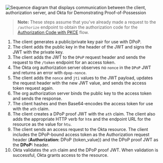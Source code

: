<div class="three-quarter">

![Sequence diagram that displays communication between the client, authorization server, and Okta for Demonstrating Proof-of-Possession](/img/authorization/DPoPOktaResource.png)

</div>

<!-- https://www.figma.com/file/YH5Zhzp66kGCglrXQUag2E/%F0%9F%93%8A-Updated-Diagrams-for-Dev-Docs?type=design&node-id=4459-34299&mode=design&t=QeayUk85pzPPTezF-4 -->

<!-- Source for image. Generated using http://www.plantuml.com/plantuml/uml/

@startuml
skinparam monochrome true
participant "OIDC client" as client
participant "Authorization server" as as
participant "Okta" as okta

autonumber "<b>#."
client -> client: Generates public/private key pair for use with DPoP
client -> client: Adds public key to JWT header and signs JWT with private key
client -> as: Adds JWT to `DPoP` request header and sends request to token endpoint
as -> client: Observes no `nonce` in DPoP JWT, returns error with `dpop-nonce` header
client -> as: Adds `nonce` and `jti` values to JWT payload and sends request again
as -> client: Binds public key to access token and sends response
client -> client: Hashes and then base64-encodes the `access_token` for the `ath` claim
client -> client: Creates new DPoP proof JWT with new claims, values
client -> okta: Adds original DPoP-bound access token to **Authorization** request header, new JWT to **DPoP** header
client -> okta: Sends request to access Okta protected resource
okta -> client: Validates the DPoP-bound access token and grants access to resource
@enduml

-->

> **Note:** These steps assume that you've already made a request to the `/authorize` endpoint to obtain the authorization code for the [Authorization Code with PKCE](/docs/guides/implement-grant-type/authcodepkce/main/) flow.

1. The client generates a public/private key pair for use with DPoP.
1. The client adds the public key in the header of the JWT and signs the JWT with the private key.
1. The client adds the JWT to the `DPoP` request header and sends the request to the `/token` endpoint for an access token.
1. The Okta org authorization server observes no `nonce` in the `DPoP` JWT and returns an error with `dpop-nonce`.
1. The client adds the `nonce` and `jti` values to the JWT payload, updates the request header with the new JWT value, and sends the access token request again.
1. The org authorization server binds the public key to the access token and sends the response.
1. The client hashes and then Base64-encodes the access token for use with the `ath` claim.
1. The client creates a DPoP proof JWT with the `ath` claim. The client also adds the appropriate HTTP verb for `htm` and the endpoint URL for the resource as the value for `htu`.
1. The client sends an access request to the Okta resource. The client includes the DPoP-bound access token as the Authorization request header (**Authorization:** DPoP {token_value}) and the DPoP proof JWT as the **DPoP:** header.
1. Okta validates the `ath` claim and the DPoP proof JWT. When validation is successful, Okta grants access to the resource.
